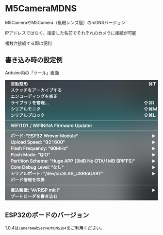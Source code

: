 # M5CameraMDNS

M5CameraやM5Camera（魚眼レンズ版）のmDNSバージョン

IPアドレスではなく、指定した名前でそれぞれのカメラに接続が可能

複数台接続する際は便利

## 書き込み時の設定例

Arduino内の「ツール」画面

![](screenshot.png)

## ESP32のボードのバージョン

1.0.4は`CameraWebServerMDNS104`をご利用ください。

